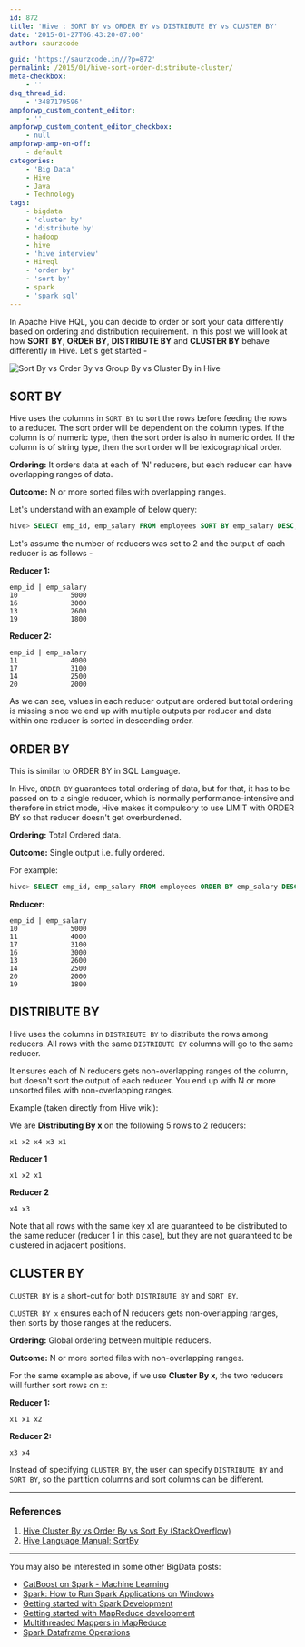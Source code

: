 ```yaml
---
id: 872
title: 'Hive : SORT BY vs ORDER BY vs DISTRIBUTE BY vs CLUSTER BY'
date: '2015-01-27T06:43:20-07:00'
author: saurzcode

guid: 'https://saurzcode.in//?p=872'
permalink: /2015/01/hive-sort-order-distribute-cluster/
meta-checkbox:
    - ''
dsq_thread_id:
    - '3487179596'
ampforwp_custom_content_editor:
    - ''
ampforwp_custom_content_editor_checkbox:
    - null
ampforwp-amp-on-off:
    - default
categories:
    - 'Big Data'
    - Hive
    - Java
    - Technology
tags:
    - bigdata
    - 'cluster by'
    - 'distribute by'
    - hadoop
    - hive
    - 'hive interview'
    - Hiveql
    - 'order by'
    - 'sort by'
    - spark
    - 'spark sql'
---
```


In Apache Hive HQL, you can decide to order or sort your data differently based on ordering and distribution requirement. In this post we will look at how **SORT BY**, **ORDER BY**, **DISTRIBUTE BY** and **CLUSTER BY** behave differently in Hive. Let's get started -

![Sort By vs Order By vs Group By vs Cluster By in Hive]({{base.url}}/assets/uploads/2015/01/images.jpg)

## SORT BY

Hive uses the columns in `SORT BY` to sort the rows before feeding the rows to a reducer. The sort order will be dependent on the column types. If the column is of numeric type, then the sort order is also in numeric order. If the column is of string type, then the sort order will be lexicographical order.

**Ordering:** It orders data at each of 'N' reducers, but each reducer can have overlapping ranges of data.

**Outcome:** N or more sorted files with overlapping ranges.

Let's understand with an example of below query:

```sql
hive> SELECT emp_id, emp_salary FROM employees SORT BY emp_salary DESC;
```

Let's assume the number of reducers was set to 2 and the output of each reducer is as follows -

**Reducer 1:**

```
emp_id | emp_salary
10             5000
16             3000
13             2600
19             1800
```

**Reducer 2:**

```
emp_id | emp_salary
11             4000
17             3100
14             2500
20             2000
```

As we can see, values in each reducer output are ordered but total ordering is missing since we end up with multiple outputs per reducer and data within one reducer is sorted in descending order.

## ORDER BY

This is similar to ORDER BY in SQL Language.

In Hive, `ORDER BY` guarantees total ordering of data, but for that, it has to be passed on to a single reducer, which is normally performance-intensive and therefore in strict mode, Hive makes it compulsory to use LIMIT with ORDER BY so that reducer doesn't get overburdened.

**Ordering:** Total Ordered data.

**Outcome:** Single output i.e. fully ordered.

For example:

```sql
hive> SELECT emp_id, emp_salary FROM employees ORDER BY emp_salary DESC;
```

**Reducer:**

```
emp_id | emp_salary
10             5000
11             4000
17             3100
16             3000
13             2600
14             2500
20             2000
19             1800
```

## DISTRIBUTE BY

Hive uses the columns in `DISTRIBUTE BY` to distribute the rows among reducers. All rows with the same `DISTRIBUTE BY` columns will go to the same reducer.

It ensures each of N reducers gets non-overlapping ranges of the column, but doesn't sort the output of each reducer. You end up with N or more unsorted files with non-overlapping ranges.

Example (taken directly from Hive wiki):

We are **Distributing By x** on the following 5 rows to 2 reducers:

```
x1 x2 x4 x3 x1
```

**Reducer 1**

```
x1 x2 x1
```

**Reducer 2**

```
x4 x3
```

Note that all rows with the same key x1 are guaranteed to be distributed to the same reducer (reducer 1 in this case), but they are not guaranteed to be clustered in adjacent positions.

## CLUSTER BY

`CLUSTER BY` is a short-cut for both `DISTRIBUTE BY` and `SORT BY`.

`CLUSTER BY x` ensures each of N reducers gets non-overlapping ranges, then sorts by those ranges at the reducers.

**Ordering:** Global ordering between multiple reducers.

**Outcome:** N or more sorted files with non-overlapping ranges.

For the same example as above, if we use **Cluster By x**, the two reducers will further sort rows on x:

**Reducer 1:**

```
x1 x1 x2
```

**Reducer 2:**

```
x3 x4
```

Instead of specifying `CLUSTER BY`, the user can specify `DISTRIBUTE BY` and `SORT BY`, so the partition columns and sort columns can be different.

---

### References

1. [Hive Cluster By vs Order By vs Sort By (StackOverflow)](http://stackoverflow.com/questions/13715044/hive-cluster-by-vs-order-by-vs-sort-by)
2. [Hive Language Manual: SortBy](https://cwiki.apache.org/confluence/display/Hive/LanguageManual+SortBy#LanguageManualSortBy-SyntaxofOrderBy)

---

You may also be interested in some other BigData posts:

- [CatBoost on Spark - Machine Learning](https://saurzcode.in/2021/05/how-to-train-and-score-catboost-model-on-spark/)
- [Spark: How to Run Spark Applications on Windows](https://saurzcode.in/2019/09/running-spark-application-on-windows/)
- [Getting started with Spark Development](https://saurzcode.in/2017/10/configure-spark-application-eclipse/)
- [Getting started with MapReduce development](https://saurzcode.in//2015/01/setup-development-environment-hadoop-mapreduce/)
- [Multithreaded Mappers in MapReduce](https://wp.me/p5pWDa-iX)
- [Spark Dataframe Operations](https://saurzcode.in/2018/06/spark-common-dataframe-operations/)